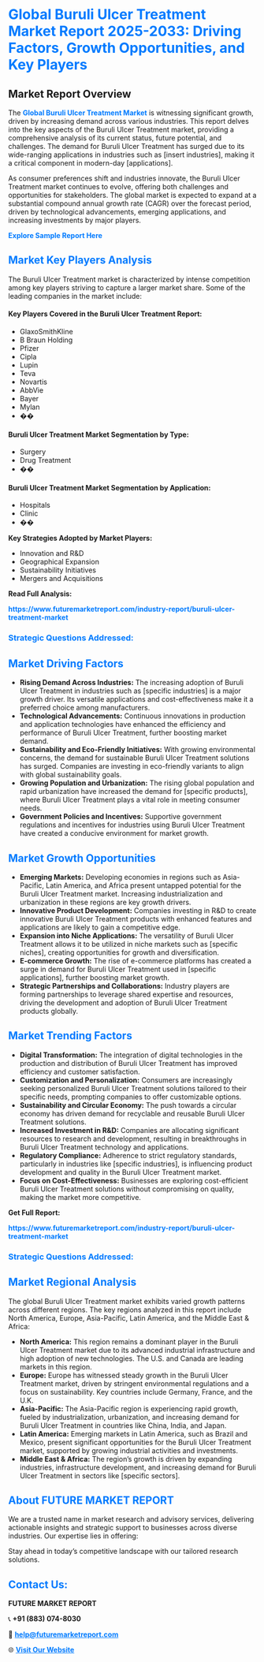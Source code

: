 <h1 style="color: #007BFF;">Global Buruli Ulcer Treatment Market Report 2025-2033: Driving Factors, Growth Opportunities, and Key Players</h1>

<section id="overview">
<h2>Market Report Overview</h2>
<p>The <a href="https://www.futuremarketreport.com/industry-report/buruli-ulcer-treatment-market" style="color: #007BFF; text-decoration: none;"><strong>Global Buruli Ulcer Treatment Market</strong></a> is witnessing significant growth, driven by increasing demand across various industries. This report delves into the key aspects of the Buruli Ulcer Treatment market, providing a comprehensive analysis of its current status, future potential, and challenges. The demand for Buruli Ulcer Treatment has surged due to its wide-ranging applications in industries such as [insert industries], making it a critical component in modern-day [applications].</p>
<p>As consumer preferences shift and industries innovate, the Buruli Ulcer Treatment market continues to evolve, offering both challenges and opportunities for stakeholders. The global market is expected to expand at a substantial compound annual growth rate (CAGR) over the forecast period, driven by technological advancements, emerging applications, and increasing investments by major players.</p>
</section>

<section id="overview">
<p><a href="https://www.futuremarketreport.com/request-sample/reportId=117552" style="color: #007BFF; text-decoration: none;"><strong>Explore Sample Report Here</strong></a></p>
</section>

<section id="key-players">
<h2 style="color: #007BFF;">Market Key Players Analysis</h2>
<p>The Buruli Ulcer Treatment market is characterized by intense competition among key players striving to capture a larger market share. Some of the leading companies in the market include:</p>
<h4>Key Players Covered in the Buruli Ulcer Treatment Report:</h4>
<ul><li>GlaxoSmithKline</li><li>B Braun Holding</li><li>Pfizer</li><li>Cipla</li><li>Lupin</li><li>Teva</li><li>Novartis</li><li>AbbVie</li><li>Bayer</li><li>Mylan</li><li>��</li></ul>
<h4>Buruli Ulcer Treatment Market Segmentation by Type:</h4>
<ul><li>Surgery</li><li>Drug Treatment</li><li>��</li></ul>

<h4>Buruli Ulcer Treatment Market Segmentation by Application:</h4>
<ul><li>Hospitals</li><li>Clinic</li><li>��</li></ul>
<p><strong>Key Strategies Adopted by Market Players:</strong></p>
<ul>
<li>Innovation and R&D</li>
<li>Geographical Expansion</li>
<li>Sustainability Initiatives</li>
<li>Mergers and Acquisitions</li>
</ul>
</section>

<section>
<p><strong>Read Full Analysis: </strong></p><a href="https://www.futuremarketreport.com/industry-report/buruli-ulcer-treatment-market" style="color: #007BFF; text-decoration: none;"><strong>https://www.futuremarketreport.com/industry-report/buruli-ulcer-treatment-market</strong></a>
<h3 style="color: #007BFF;">Strategic Questions Addressed:</h3>
</section>

<section id="driving-factors">
<h2 style="color: #007BFF;">Market Driving Factors</h2>
<ul>
<li><strong>Rising Demand Across Industries:</strong> The increasing adoption of Buruli Ulcer Treatment in industries such as [specific industries] is a major growth driver. Its versatile applications and cost-effectiveness make it a preferred choice among manufacturers.</li>
<li><strong>Technological Advancements:</strong> Continuous innovations in production and application technologies have enhanced the efficiency and performance of Buruli Ulcer Treatment, further boosting market demand.</li>
<li><strong>Sustainability and Eco-Friendly Initiatives:</strong> With growing environmental concerns, the demand for sustainable Buruli Ulcer Treatment solutions has surged. Companies are investing in eco-friendly variants to align with global sustainability goals.</li>
<li><strong>Growing Population and Urbanization:</strong> The rising global population and rapid urbanization have increased the demand for [specific products], where Buruli Ulcer Treatment plays a vital role in meeting consumer needs.</li>
<li><strong>Government Policies and Incentives:</strong> Supportive government regulations and incentives for industries using Buruli Ulcer Treatment have created a conducive environment for market growth.</li>
</ul>
</section>

<section id="growth-opportunities">
<h2 style="color: #007BFF;">Market Growth Opportunities</h2>
<ul>
<li><strong>Emerging Markets:</strong> Developing economies in regions such as Asia-Pacific, Latin America, and Africa present untapped potential for the Buruli Ulcer Treatment market. Increasing industrialization and urbanization in these regions are key growth drivers.</li>
<li><strong>Innovative Product Development:</strong> Companies investing in R&D to create innovative Buruli Ulcer Treatment products with enhanced features and applications are likely to gain a competitive edge.</li>
<li><strong>Expansion into Niche Applications:</strong> The versatility of Buruli Ulcer Treatment allows it to be utilized in niche markets such as [specific niches], creating opportunities for growth and diversification.</li>
<li><strong>E-commerce Growth:</strong> The rise of e-commerce platforms has created a surge in demand for Buruli Ulcer Treatment used in [specific applications], further boosting market growth.</li>
<li><strong>Strategic Partnerships and Collaborations:</strong> Industry players are forming partnerships to leverage shared expertise and resources, driving the development and adoption of Buruli Ulcer Treatment products globally.</li>
</ul>
</section>

<section id="trending-factors">
<h2 style="color: #007BFF;">Market Trending Factors</h2>
<ul>
<li><strong>Digital Transformation:</strong> The integration of digital technologies in the production and distribution of Buruli Ulcer Treatment has improved efficiency and customer satisfaction.</li>
<li><strong>Customization and Personalization:</strong> Consumers are increasingly seeking personalized Buruli Ulcer Treatment solutions tailored to their specific needs, prompting companies to offer customizable options.</li>
<li><strong>Sustainability and Circular Economy:</strong> The push towards a circular economy has driven demand for recyclable and reusable Buruli Ulcer Treatment solutions.</li>
<li><strong>Increased Investment in R&D:</strong> Companies are allocating significant resources to research and development, resulting in breakthroughs in Buruli Ulcer Treatment technology and applications.</li>
<li><strong>Regulatory Compliance:</strong> Adherence to strict regulatory standards, particularly in industries like [specific industries], is influencing product development and quality in the Buruli Ulcer Treatment market.</li>
<li><strong>Focus on Cost-Effectiveness:</strong> Businesses are exploring cost-efficient Buruli Ulcer Treatment solutions without compromising on quality, making the market more competitive.</li>
</ul>
</section>

<section>
<p><strong>Get Full Report: </strong></p><a href="https://www.futuremarketreport.com/industry-report/buruli-ulcer-treatment-market" style="color: #007BFF; text-decoration: none;"><strong>https://www.futuremarketreport.com/industry-report/buruli-ulcer-treatment-market</strong></a>
<h3 style="color: #007BFF;">Strategic Questions Addressed:</h3>
</section>


<section id="regional-analysis">
<h2 style="color: #007BFF;">Market Regional Analysis</h2>
<p>The global Buruli Ulcer Treatment market exhibits varied growth patterns across different regions. The key regions analyzed in this report include North America, Europe, Asia-Pacific, Latin America, and the Middle East & Africa:</p>
<ul>
<li><strong>North America:</strong> This region remains a dominant player in the Buruli Ulcer Treatment market due to its advanced industrial infrastructure and high adoption of new technologies. The U.S. and Canada are leading markets in this region.</li>
<li><strong>Europe:</strong> Europe has witnessed steady growth in the Buruli Ulcer Treatment market, driven by stringent environmental regulations and a focus on sustainability. Key countries include Germany, France, and the U.K.</li>
<li><strong>Asia-Pacific:</strong> The Asia-Pacific region is experiencing rapid growth, fueled by industrialization, urbanization, and increasing demand for Buruli Ulcer Treatment in countries like China, India, and Japan.</li>
<li><strong>Latin America:</strong> Emerging markets in Latin America, such as Brazil and Mexico, present significant opportunities for the Buruli Ulcer Treatment market, supported by growing industrial activities and investments.</li>
<li><strong>Middle East & Africa:</strong> The region’s growth is driven by expanding industries, infrastructure development, and increasing demand for Buruli Ulcer Treatment in sectors like [specific sectors].</li>
</ul>
</section>

<footer>
<h2 style="color: #007BFF;">About FUTURE MARKET REPORT</h2>
<p>We are a trusted name in market research and advisory services, delivering actionable insights and strategic support to businesses across diverse industries. Our expertise lies in offering:</p>

<p>Stay ahead in today’s competitive landscape with our tailored research solutions.</p>

<h2 style="color: #007BFF;">Contact Us:</h2>
<p><strong>FUTURE MARKET REPORT</strong></p>
<p>📞 <strong>+91 (883) 074-8030</strong></p>
<p>📧 <strong><a href="mailto:help@futuremarketreport.com" style="color: #007BFF;">help@futuremarketreport.com</a></strong></p>
<p>🌐 <strong><a href="https://www.futuremarketreport.com/" style="color: #007BFF;">Visit Our Website</a></strong></p>
</footer>